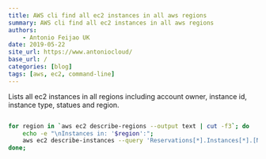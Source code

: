 ```yaml
---
title: AWS cli find all ec2 instances in all aws regions
summary: AWS cli find all ec2 instances in all aws regions
authors:
    - Antonio Feijao UK
date: 2019-05-22
site_url: https://www.antoniocloud/
base_url: /
categories: [blog]
tags: [aws, ec2, command-line]
---
```


Lists all ec2 instances in all regions including account owner, instance id, instance type, statues and region.

```bash

for region in `aws ec2 describe-regions --output text | cut -f3`; do
    echo -e "\nInstances in: '$region':";
    aws ec2 describe-instances --query 'Reservations[*].Instances[*].[NetworkInterfaces[0].OwnerId, Placement.AvailabilityZone, VpcId, InstanceId, InstanceType, State.Name]' --output text --region ${region};
done;

```
